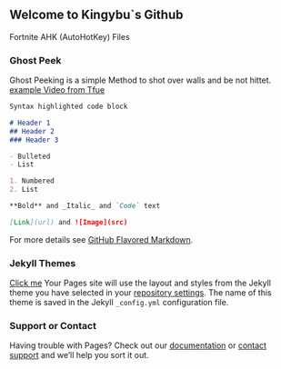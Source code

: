## Welcome to Kingybu`s Github

Fortnite AHK (AutoHotKey) Files

### Ghost Peek

Ghost Peeking is a simple Method to shot over walls and be not hittet.
[example Video from Tfue](https://www.youtube.com/watch?v=1jZxLmKiS7I&t=90s)

```markdown
Syntax highlighted code block

# Header 1
## Header 2
### Header 3

- Bulleted
- List

1. Numbered
2. List

**Bold** and _Italic_ and `Code` text

[Link](url) and ![Image](src)
```

For more details see [GitHub Flavored Markdown](https://guides.github.com/features/mastering-markdown/).

### Jekyll Themes

[Click me](https://www.youtube.com/) Your Pages site will use the layout and styles from the Jekyll theme you have selected in your [repository settings](https://github.com/Kingybu/Kingybu.github.io/settings). The name of this theme is saved in the Jekyll `_config.yml` configuration file.

### Support or Contact

Having trouble with Pages? Check out our [documentation](https://docs.github.com/categories/github-pages-basics/) or [contact support](https://github.com/contact) and we’ll help you sort it out.
